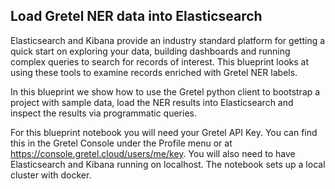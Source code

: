 ## Load Gretel NER data into Elasticsearch

Elasticsearch and Kibana provide an industry standard platform for getting a quick start on exploring your data,
building dashboards and running complex queries to search for records of interest.  This blueprint
looks at using these tools to examine records enriched with Gretel NER labels.

In this blueprint we show how to use the Gretel python client to bootstrap a project
with sample data, load the NER results into Elasticsearch and inspect the results 
via programmatic queries.  

For this blueprint notebook you will need your Gretel API Key.  You can find this in the Gretel Console
under the Profile menu or at https://console.gretel.cloud/users/me/key.  You will also need to have
Elasticsearch and Kibana running on localhost.  The notebook sets up a local cluster with docker.

